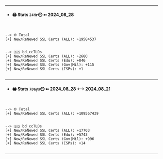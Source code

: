 

---
- #### 🖨️ **Stats** `24Hr`⏲️ ➼ 2024_08_28
```console


--> 🌐 Total
[+] New/ReNewed SSL Certs (ALL): +19584537


--> 🇧🇩 bd_ccTLDs
[+] New/ReNewed SSL Certs (ALL): +2680
[+] New/ReNewed SSL Certs (Edu): +846
[+] New/ReNewed SSL Certs (Gov|Mil): +115
[+] New/ReNewed SSL Certs (ISPs): +1


```

---
- #### 🖨️ **Stats** `7Days`⏲️ ➼ 2024_08_28 <--> 2024_08_21
```console


--> 🌐 Total
[+] New/ReNewed SSL Certs (ALL): +109567439


--> 🇧🇩 bd_ccTLDs
[+] New/ReNewed SSL Certs (ALL): +17703
[+] New/ReNewed SSL Certs (Edu): +5743
[+] New/ReNewed SSL Certs (Gov|Mil): +996
[+] New/ReNewed SSL Certs (ISPs): +14


```

---

